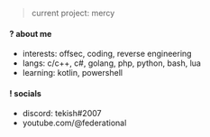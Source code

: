 > current project: mercy

#### ? about me
- interests: offsec, coding, reverse engineering
- langs: c/c++, c#, golang, php, python, bash, lua
- learning: kotlin, powershell

#### ! socials
- discord: tekish#2007
- youtube.com/@federational
